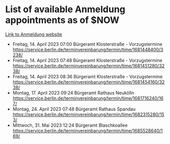 # List of available Anmeldung appointments as of $NOW
[Link to Anmeldung website](https://service.berlin.de/terminvereinbarung/termin/tag.php?termin=1&anliegen[]=120686&dienstleisterlist=122210,122217,327316,122219,327312,122227,327314,122231,327346,122243,327348,122254,122252,329742,122260,329745,122262,329748,122271,327278,122273,327274,122277,327276,330436,122280,327294,122282,327290,122284,327292,122291,327270,122285,327266,122286,327264,122296,327268,150230,329760,122297,327286,122294,327284,122312,329763,122314,329775,122304,327330,122311,327334,122309,327332,317869,122281,327352,122279,329772,122283,122276,327324,122274,327326,122267,329766,122246,327318,122251,327320,122257,327322,122208,327298,122226,327300&herkunft=http%3A%2F%2Fservice.berlin.de%2Fdienstleistung%2F120686%2F)
- Freitag, 14. April 2023 07:00 Bürgeramt Klosterstraße - Vorzugstermine https://service.berlin.de/terminvereinbarung/termin/time/1681448400/3238/
- Freitag, 14. April 2023 07:48 Bürgeramt Klosterstraße - Vorzugstermine https://service.berlin.de/terminvereinbarung/termin/time/1681451280/3238/
- Freitag, 14. April 2023 08:36 Bürgeramt Klosterstraße - Vorzugstermine https://service.berlin.de/terminvereinbarung/termin/time/1681454160/3238/
- Montag, 17. April 2023 09:24 Bürgeramt Rathaus Neukölln https://service.berlin.de/terminvereinbarung/termin/time/1681716240/167/
- Montag, 24. April 2023 07:48 Bürgeramt Rathaus Spandau https://service.berlin.de/terminvereinbarung/termin/time/1682315280/153/
- Mittwoch, 31. Mai 2023 12:24 Bürgeramt Blaschkoallee https://service.berlin.de/terminvereinbarung/termin/time/1685528640/169/
